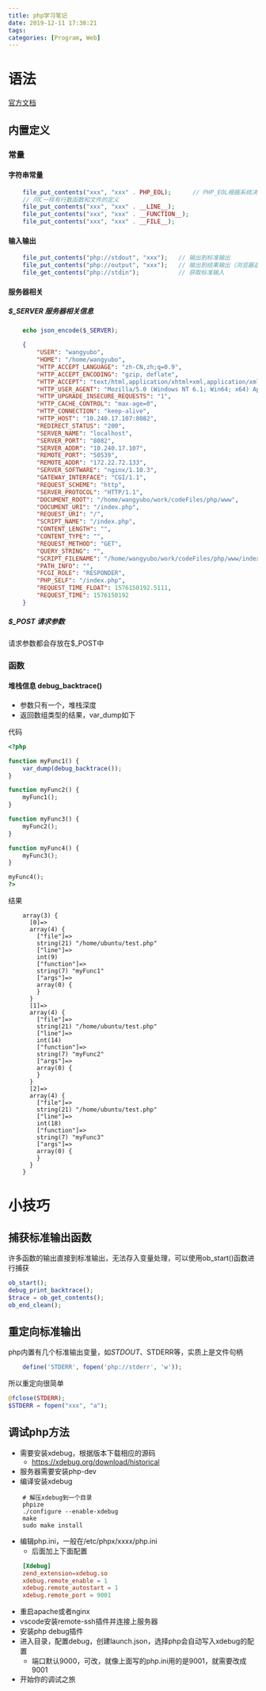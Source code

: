 ```yaml
---
title: php学习笔记
date: 2019-12-11 17:38:21
tags:
categories: [Program, Web]
---
```


# 语法

[官方文档](https://www.php.net/docs.php)

## 内置定义

### 常量

#### 字符串常量

```php
    file_put_contents("xxx", "xxx" . PHP_EOL);      // PHP_EOL根据系统决定的/r/n还是/n换行符
    // 同C一样有行数函数和文件的定义
    file_put_contents("xxx", "xxx" . __LINE__);
    file_put_contents("xxx", "xxx" . __FUNCTION__);
    file_put_contents("xxx", "xxx" . __FILE__);
```

#### 输入输出

```php
    file_put_contents("php://stdout", "xxx");   // 输出到标准输出
    file_put_contents("php://output", "xxx");   // 输出到结果输出（浏览器返回）
    file_get_contents("php://stdin");           // 获取标准输入
```

#### 服务器相关

##### $_SERVER 服务器相关信息

```php
    echo json_encode($_SERVER);
```

```json
	{
		"USER": "wangyubo",
		"HOME": "/home/wangyubo",
		"HTTP_ACCEPT_LANGUAGE": "zh-CN,zh;q=0.9",
		"HTTP_ACCEPT_ENCODING": "gzip, deflate",
		"HTTP_ACCEPT": "text/html,application/xhtml+xml,application/xml;q=0.9,image/webp,image/apng,*/*;q=0.8,application/signed-exchange;v=b3",
		"HTTP_USER_AGENT": "Mozilla/5.0 (Windows NT 6.1; Win64; x64) AppleWebKit/537.36 (KHTML, like Gecko) Chrome/77.0.3865.120 Safari/537.36",
		"HTTP_UPGRADE_INSECURE_REQUESTS": "1",
		"HTTP_CACHE_CONTROL": "max-age=0",
		"HTTP_CONNECTION": "keep-alive",
		"HTTP_HOST": "10.240.17.107:8082",
		"REDIRECT_STATUS": "200",
		"SERVER_NAME": "localhost",
		"SERVER_PORT": "8082",
		"SERVER_ADDR": "10.240.17.107",
		"REMOTE_PORT": "50539",
		"REMOTE_ADDR": "172.22.72.133",
		"SERVER_SOFTWARE": "nginx/1.10.3",
		"GATEWAY_INTERFACE": "CGI/1.1",
		"REQUEST_SCHEME": "http",
		"SERVER_PROTOCOL": "HTTP/1.1",
		"DOCUMENT_ROOT": "/home/wangyubo/work/codeFiles/php/www",
		"DOCUMENT_URI": "/index.php",
		"REQUEST_URI": "/",
		"SCRIPT_NAME": "/index.php",
		"CONTENT_LENGTH": "",
		"CONTENT_TYPE": "",
		"REQUEST_METHOD": "GET",
		"QUERY_STRING": "",
		"SCRIPT_FILENAME": "/home/wangyubo/work/codeFiles/php/www/index.php",
		"PATH_INFO": "",
		"FCGI_ROLE": "RESPONDER",
		"PHP_SELF": "/index.php",
		"REQUEST_TIME_FLOAT": 1576150192.5111,
		"REQUEST_TIME": 1576150192
	}
```

##### $_POST 请求参数

请求参数都会存放在$_POST中

### 函数

#### 堆栈信息 debug_backtrace()

- 参数只有一个，堆栈深度
- 返回数组类型的结果，var_dump如下

代码

```php
<?php

function myFunc1() {
    var_dump(debug_backtrace());
}

function myFunc2() {
    myFunc1();
}

function myFunc3() {
    myFunc2();
}

function myFunc4() {
    myFunc3();
}

myFunc4();
?>
```

结果

```
    array(3) {
      [0]=>
      array(4) {
        ["file"]=>
        string(21) "/home/ubuntu/test.php"
        ["line"]=>
        int(9)
        ["function"]=>
        string(7) "myFunc1"
        ["args"]=>
        array(0) {
        }
      }
      [1]=>
      array(4) {
        ["file"]=>
        string(21) "/home/ubuntu/test.php"
        ["line"]=>
        int(14)
        ["function"]=>
        string(7) "myFunc2"
        ["args"]=>
        array(0) {
        }
      }
      [2]=>
      array(4) {
        ["file"]=>
        string(21) "/home/ubuntu/test.php"
        ["line"]=>
        int(18)
        ["function"]=>
        string(7) "myFunc3"
        ["args"]=>
        array(0) {
        }
      }
    }
```

# 小技巧

## 捕获标准输出函数

许多函数的输出直接到标准输出，无法存入变量处理，可以使用ob_start()函数进行捕获

```php
ob_start();
debug_print_backtrace();
$trace = ob_get_contents();
ob_end_clean();
```

## 重定向标准输出

php内置有几个标准输出变量，如$STDOUT、$STDERR等，实质上是文件句柄

```php
    define('STDERR', fopen('php://stderr', 'w'));
```

所以重定向很简单

```php
@fclose(STDERR);
$STDERR = fopen("xxx", "a");
```

## 调试php方法

- 需要安装xdebug，根据版本下载相应的源码
    - https://xdebug.org/download/historical
- 服务器需要安装php-dev
- 编译安装xdebug
```shell
    # 解压xdebug到一个目录
    phpize
    ./configure --enable-xdebug
    make
    sudo make install
```
- 编辑php.ini，一般在/etc/phpx/xxxx/php.ini
    - 后面加上下面配置
```conf
    [Xdebug]
    zend_extension=xdebug.so
    xdebug.remote_enable = 1
    xdebug.remote_autostart = 1
    xdebug.remote_port = 9001
```
- 重启apache或者nginx
- vscode安装remote-ssh插件并连接上服务器
- 安装php debug插件
- 进入目录，配置debug，创建launch.json，选择php会自动写入xdebug的配置
    - 端口默认9000，可改，就像上面写的php.ini用的是9001，就需要改成9001
- 开始你的调试之旅
